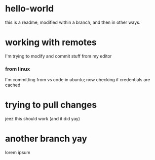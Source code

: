 # hello-world
this is a readme, modified within a branch, and then in other ways.

# working with remotes
I'm trying to modify and commit stuff from my editor
### from linux
I'm committing from vs code in ubuntu; now checking if credentials are cached

# trying to pull changes
jeez this should work (and it did yay)

# another branch yay
lorem ipsum
